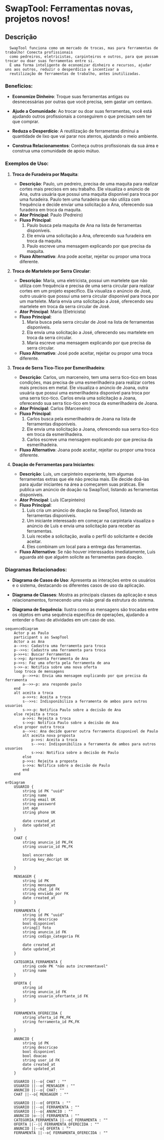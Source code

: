 # SwapTool: Ferramentas novas, projetos novos!

## Descrição

      SwapTool funciona como um mercado de trocas, mas para ferramentas de trabalho! Conecta profissionais 
      como pedreiros, eletricistas, carpinteiros e outros, para que possam trocar ou doar suas ferramentas entre si.
      É uma forma inteligente de economizar dinheiro e recursos, ajudar uns aos outros, reduzir o desperdício e incentivar a
      reutilização de ferramentas de trabalho, antes inutilizadas.

### Benefícios:

- **Economize Dinheiro**: Troque suas ferramentas antigas ou desnecessárias por outras que você precisa, sem gastar um centavo.

- **Ajude a Comunidade**: Ao trocar ou doar suas ferramentas, você está ajudando outros profissionais a conseguirem o que precisam sem ter que comprar.

- **Reduza o Desperdício**: A reutilização de ferramentas diminui a quantidade de lixo que vai parar nos aterros, ajudando o meio ambiente.

- **Construa Relacionamentos**: Conheça outros profissionais da sua área e construa uma comunidade de apoio mútuo.

### Exemplos de Uso:

1. **Troca de Furadeira por Maquita**:
   - **Descrição**: Paulo, um pedreiro, precisa de uma maquita para realizar cortes mais precisos em seu trabalho. Ele visualiza o anúncio de Ana, outra usuária que possui uma maquita disponível para troca por uma furadeira. Paulo tem uma furadeira que não utiliza com frequência e decide enviar uma solicitação a Ana, oferecendo sua furadeira em troca da maquita.
   - **Ator Principal**: Paulo (Pedreiro)
   - **Fluxo Principal**:
     1. Paulo busca pela maquita de Ana na lista de ferramentas disponíveis.
     2. Ele envia uma solicitação a Ana, oferecendo sua furadeira em troca da maquita.
     3. Paulo escreve uma mensagem explicando por que precisa da maquita.
   - **Fluxo Alternativo**: Ana pode aceitar, rejeitar ou propor uma troca diferente.

2. **Troca de Martelete por Serra Circular**:
   - **Descrição**: Maria, uma eletricista, possui um martelete que não utiliza com frequência e precisa de uma serra circular para realizar cortes em um projeto específico. Ela visualiza o anúncio de José, outro usuário que possui uma serra circular disponível para troca por um martelete. Maria envia uma solicitação a José, oferecendo seu martelete em troca da serra circular de José.
   - **Ator Principal**: Maria (Eletricista)
   - **Fluxo Principal**:
     1. Maria busca pela serra circular de José na lista de ferramentas disponíveis.
     2. Ela envia uma solicitação a José, oferecendo seu martelete em troca da serra circular.
     3. Maria escreve uma mensagem explicando por que precisa da serra circular.
   - **Fluxo Alternativo**: José pode aceitar, rejeitar ou propor uma troca diferente.

3. **Troca de Serra Tico-Tico por Esmerilhadeira**:
   - **Descrição**: Carlos, um marceneiro, tem uma serra tico-tico em boas condições, mas precisa de uma esmerilhadeira para realizar cortes mais precisos em metal. Ele visualiza o anúncio de Joana, outra usuária que possui uma esmerilhadeira disponível para troca por uma serra tico-tico. Carlos envia uma solicitação a Joana, oferecendo sua serra tico-tico em troca da esmerilhadeira de Joana.
   - **Ator Principal**: Carlos (Marceneiro)
   - **Fluxo Principal**:
     1. Carlos busca pela esmerilhadeira de Joana na lista de ferramentas disponíveis.
     2. Ele envia uma solicitação a Joana, oferecendo sua serra tico-tico em troca da esmerilhadeira.
     3. Carlos escreve uma mensagem explicando por que precisa da esmerilhadeira.
   - **Fluxo Alternativo**: Joana pode aceitar, rejeitar ou propor uma troca diferente.

4. **Doação de Ferramentas para Iniciantes**:
   - **Descrição**: Luís, um carpinteiro experiente, tem algumas ferramentas extras que ele não precisa mais. Ele decide doá-las para ajudar iniciantes na área a começarem suas práticas. Ele publica um anúncio de doação na SwapTool, listando as ferramentas disponíveis.
   - **Ator Principal**: Luís (Carpinteiro)
   - **Fluxo Principal**:
     1. Luís cria um anúncio de doação na SwapTool, listando as ferramentas disponíveis.
     2. Um iniciante interessado em começar na carpintaria visualiza o anúncio de Luís e envia uma solicitação para receber as ferramentas.
     3. Luís recebe a solicitação, avalia o perfil do solicitante e decide aceitar.
     4. Eles combinam um local para a entrega das ferramentas.
   - **Fluxo Alternativo**: Se não houver interessados imediatamente, Luís aguarda até que alguém solicite as ferramentas para doação.

### Diagramas Relacionados:

- **Diagrama de Casos de Uso**: Apresenta as interações entre os usuários e o sistema, destacando os diferentes casos de uso da aplicação.

- **Diagrama de Classes**: Mostra as principais classes da aplicação e seus relacionamentos, fornecendo uma visão geral da estrutura do sistema.

- **Diagrama de Sequência**: Ilustra como as mensagens são trocadas entre os objetos em uma sequência específica de operações, ajudando a entender o fluxo de atividades em um caso de uso.


```mermaid
sequenceDiagram
    Actor p as Paulo
    participant s as SwapTool
    Actor a as Ana
    a-->>s: Cadastra uma ferramenta para troca
    p-->>s: Cadastra uma ferramenta para troca
    p->>+s: Buscar Ferramentas
    s->>p: Apresenta Ferramenta de Ana
    p->>s: Faz uma oferta pela ferramenta de ana
    s->>-a: Notifica sobre uma nova oferta
    loop troca de mensagens
        p-->>+a: Envia uma mensagem explicando por que precisa da ferramenta
        a-->>-p: ana responde paulo
    end
    alt aceita a troca
        a->>+s: Aceita a troca
        s-->>s: Indisponibiliza a ferramenta de ambos para outros usuarios
        s->>-p: Notifica Paulo sobre a decisão de Ana
    else rejeita a troca
        a->>s: Rejeita a troca
        s->>p: Notifica Paulo sobre a decisão de Ana
    else propor outra troca
        a-->>s: Ana decide querer outra ferramenta disponivel de Paulo
        alt aceita nova proposta
            p->>s: Aceita a troca
            s-->>s: Indisponibiliza a ferramenta de ambos para outros usuarios
            s->>a: Notifica sobre a decisão de Paulo
        else
        p->>s: Rejeita a proposta
        s->>a: Notifica sobre a decisão de Paulo
        end
    end

```

```mermaid
erDiagram
    USUARIO {
        string id PK "uuid"
        string name
        string email UK
        string password
        int age
        string phone UK

        date created_at
        date updated_at
    }

    CHAT {
        string anuncio_id PK,FK
        string usuario_id PK,FK

        bool encerrado
        string key_decript UK

    }

    MENSAGEM {
        string id PK
        string mensagem
        string chat_id FK
        string enviado_por FK
        date created_at
    }

    FERRAMENTA {
        string id PK "uuid"
        string descricao
        bool disponivel
        string[] foto
        string anuncio_id FK
        string codigo_categoria FK

        date created_at
        date updated_at
    }

    CATEGORIA_FERRAMENTA {
        string code PK "não auto incrementavel"
        string name
    }

    OFERTA {
        string id
        string anuncio_id FK
        string usuario_ofertante_id FK
    }


    FERRAMENTA_OFERECIDA {
        string oferta_id PK,FK
        string ferramenta_id PK,FK

    }

    ANUNCIO {
        string id PK
        string descricao
        bool disponivel
        bool doacao
        string user_id FK
        date created_at
        date updated_at
    }

    USUARIO ||--o{ CHAT : ""
    USUARIO ||--o{ MENSAGEM : ""
    ANUNCIO ||--o{ CHAT: ""
    CHAT ||--o{ MENSAGEM : ""

    USUARIO ||--o{ OFERTA : ""
    USUARIO ||--o{ FERRAMENTA : ""
    USUARIO ||--o{ ANUNCIO : ""
    ANUNCIO |o--|{ FERRAMENTA : ""
    CATEGORIA_FERRAMENTA ||--o{ FERRAMENTA : ""
    OFERTA ||--|{ FERRAMENTA_OFERECIDA : ""
    ANUNCIO ||--o{ OFERTA : ""
    FERRAMENTA ||--o{ FERRAMENTA_OFERECIDA : ""
```
